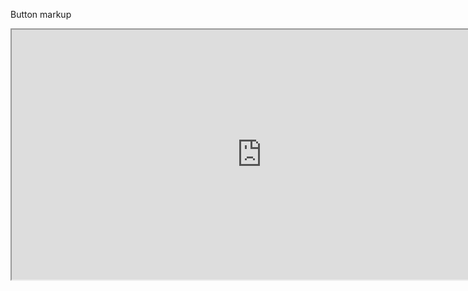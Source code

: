 Button markup
<iframe src=https://629829cc111d26004a9f4112-jmgtesuqjb.chromatic.com/iframe.html?args=size:medium&id=atoms-button-contained--glue&viewMode=story height="400" width="800" title="Iframe Example"></iframe>
